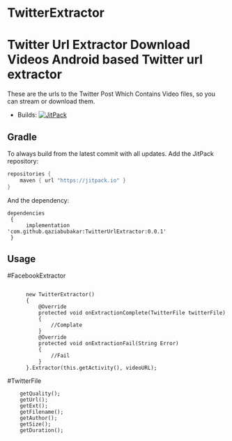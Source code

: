 
# TwitterExtractor
Twitter Url Extractor Download Videos
Android based Twitter url extractor
=======================================================

These are the urls to the Twitter Post Which Contains Video files, so you can stream or download them.

* Builds: [![JitPack](https://jitpack.io/v/Ashusolanki/TwitterUrlExtractor.svg)](https://jitpack.io/#Ashusolanki/TwitterUrlExtractor)

## Gradle

To always build from the latest commit with all updates. Add the JitPack repository:

```java
repositories {
    maven { url "https://jitpack.io" }
}
```

And the dependency:

```
dependencies 
 {
   	  implementation 'com.github.qaziabubakar:TwitterUrlExtractor:0.0.1'
 }
```  

## Usage

#FacebookExtractor
```

      new TwitterExtractor()
      {
          @Override
          protected void onExtractionComplete(TwitterFile twitterFile)
          {
              //Complate
          }
          @Override
          protected void onExtractionFail(String Error) 
          {
              //Fail
          }
      }.Extractor(this.getActivity(), videoURL);

```

#TwitterFile
```
    getQuality();
    getUrl();
    getExt();
    getFilename();
    getAuthor();
    getSize();
    getDuration();

```


